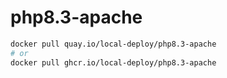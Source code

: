 # php8.3-apache

```bash
docker pull quay.io/local-deploy/php8.3-apache
# or
docker pull ghcr.io/local-deploy/php8.3-apache
```

